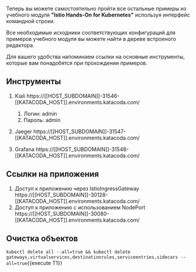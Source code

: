 Теперь вы можете самостоятельно пройти все остальные примеры из учебного модуля **"Istio Hands-On for Kubernetes"** используя интерфейс командной строки. 

Все необходимые исходники соответствующих конфигураций для примеров учебного модуля вы можете найти в дереве встроеного редактора. 

Для вашего удобства напоминаем ссылки на основные инструменты, которые вам понадобятся при прохождении примеров.

## Инструменты

1. Kiali https://[[HOST_SUBDOMAIN]]-31546-[[KATACODA_HOST]].environments.katacoda.com/

    1. Логин: admin
    1. Пароль: admin

1. Jaeger https://[[HOST_SUBDOMAIN]]-31547-[[KATACODA_HOST]].environments.katacoda.com/
1. Grafana https://[[HOST_SUBDOMAIN]]-31548-[[KATACODA_HOST]].environments.katacoda.com/

## Ссылки на приложения

1. Доступ к приложению через IstioIngressGateway https://[[HOST_SUBDOMAIN]]-30128-[[KATACODA_HOST]].environments.katacoda.com/
1. Доступ к приложению с использованием NodePort https://[[HOST_SUBDOMAIN]]-30080-[[KATACODA_HOST]].environments.katacoda.com/

## Очистка объектов

`kubectl delete all --all=true && kubectl delete gateways,virtualservices,destinationrules,serviceentries,sidecars --all=true`{{execute T1}}
